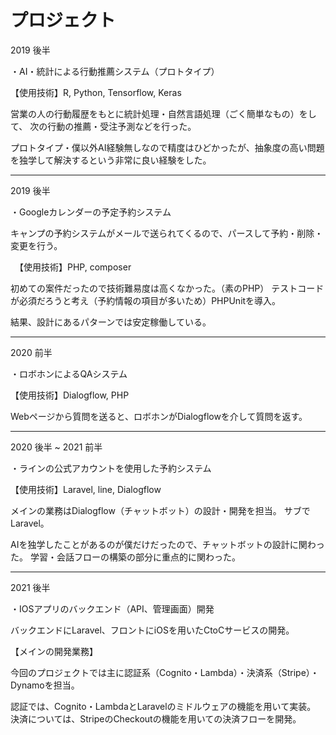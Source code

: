 # プロジェクト

2019 後半

・AI・統計による行動推薦システム（プロトタイプ）

【使用技術】R, Python, Tensorflow, Keras

営業の人の行動履歴をもとに統計処理・自然言語処理（ごく簡単なもの）をして、
次の行動の推薦・受注予測などを行った。

プロトタイプ・僕以外AI経験無しなので精度はひどかったが、抽象度の高い問題
を独学して解決するという非常に良い経験をした。

----

2019 後半

・Googleカレンダーの予定予約システム

キャンプの予約システムがメールで送られてくるので、パースして予約・削除・変更を行う。

　【使用技術】PHP, composer

初めての案件だったので技術難易度は高くなかった。（素のPHP）
テストコードが必須だろうと考え（予約情報の項目が多いため）PHPUnitを導入。

結果、設計にあるパターンでは安定稼働している。

----

2020 前半

・ロボホンによるQAシステム

【使用技術】Dialogflow, PHP

Webページから質問を送ると、ロボホンがDialogflowを介して質問を返す。

----

2020 後半 ~ 2021 前半

・ラインの公式アカウントを使用した予約システム

【使用技術】Laravel, line, Dialogflow

メインの業務はDialogflow（チャットボット）の設計・開発を担当。
サブでLaravel。

AIを独学したことがあるのが僕だけだったので、チャットボットの設計に関わった。
学習・会話フローの構築の部分に重点的に関わった。

----

2021 後半

・IOSアプリのバックエンド（API、管理画面）開発

バックエンドにLaravel、フロントにiOSを用いたCtoCサービスの開発。

【メインの開発業務】

今回のプロジェクトでは主に認証系（Cognito・Lambda）・決済系（Stripe）・Dynamoを担当。

認証では、Cognito・LambdaとLaravelのミドルウェアの機能を用いて実装。
決済については、StripeのCheckoutの機能を用いての決済フローを開発。
 